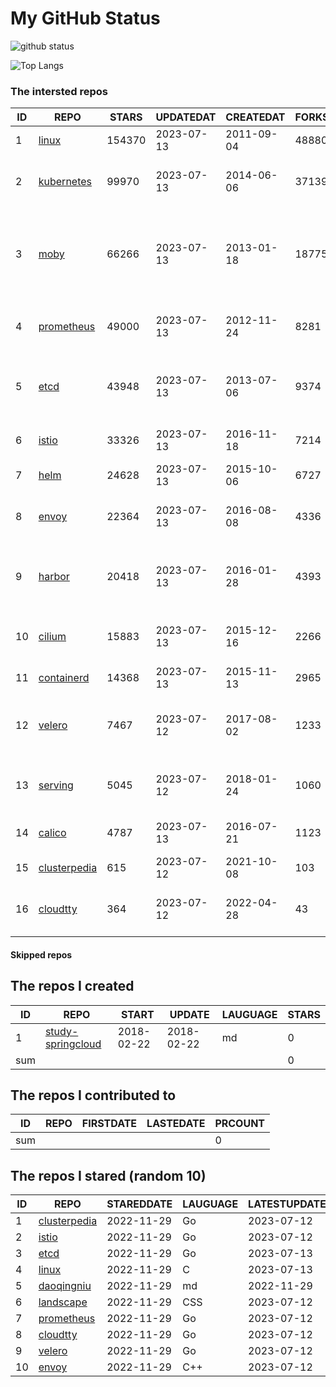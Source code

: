 # My GitHub Status

<img src="https://github-readme-stats-1.yihong0618.vercel.app/api?username=daoqingniu&show_icons=true&&&hide_title=true&count_private=true" alt="github status" />

![Top Langs](https://github-readme-stats-1.yihong0618.vercel.app/api/top-langs/?username=daoqingniu&layout=compact)

<!--START_SECTION:github_repos-->
### The intersted repos
| ID |                              REPO                               | STARS  | UPDATEDAT  | CREATEDAT  | FORKSCOUNT |                                              DESCRIPTIONS                                              |
|----|-----------------------------------------------------------------|--------|------------|------------|------------|--------------------------------------------------------------------------------------------------------|
|  1 | [linux](https://github.com/torvalds/linux)                      | 154370 | 2023-07-13 | 2011-09-04 |      48880 | Linux kernel source tree                                                                               |
|  2 | [kubernetes](https://github.com/kubernetes/kubernetes)          |  99970 | 2023-07-13 | 2014-06-06 |      37139 | Production-Grade Container Scheduling and Management                                                   |
|  3 | [moby](https://github.com/moby/moby)                            |  66266 | 2023-07-13 | 2013-01-18 |      18775 | Moby Project - a collaborative project for the container ecosystem to assemble container-based systems |
|  4 | [prometheus](https://github.com/prometheus/prometheus)          |  49000 | 2023-07-13 | 2012-11-24 |       8281 | The Prometheus monitoring system and time series database.                                             |
|  5 | [etcd](https://github.com/etcd-io/etcd)                         |  43948 | 2023-07-13 | 2013-07-06 |       9374 | Distributed reliable key-value store for the most critical data of a distributed system                |
|  6 | [istio](https://github.com/istio/istio)                         |  33326 | 2023-07-13 | 2016-11-18 |       7214 | Connect, secure, control, and observe services.                                                        |
|  7 | [helm](https://github.com/helm/helm)                            |  24628 | 2023-07-13 | 2015-10-06 |       6727 | The Kubernetes Package Manager                                                                         |
|  8 | [envoy](https://github.com/envoyproxy/envoy)                    |  22364 | 2023-07-13 | 2016-08-08 |       4336 | Cloud-native high-performance edge/middle/service proxy                                                |
|  9 | [harbor](https://github.com/goharbor/harbor)                    |  20418 | 2023-07-13 | 2016-01-28 |       4393 | An open source trusted cloud native registry project that stores, signs, and scans content.            |
| 10 | [cilium](https://github.com/cilium/cilium)                      |  15883 | 2023-07-13 | 2015-12-16 |       2266 | eBPF-based Networking, Security, and Observability                                                     |
| 11 | [containerd](https://github.com/containerd/containerd)          |  14368 | 2023-07-13 | 2015-11-13 |       2965 | An open and reliable container runtime                                                                 |
| 12 | [velero](https://github.com/vmware-tanzu/velero)                |   7467 | 2023-07-12 | 2017-08-02 |       1233 | Backup and migrate Kubernetes applications and their persistent volumes                                |
| 13 | [serving](https://github.com/knative/serving)                   |   5045 | 2023-07-12 | 2018-01-24 |       1060 | Kubernetes-based, scale-to-zero, request-driven compute                                                |
| 14 | [calico](https://github.com/projectcalico/calico)               |   4787 | 2023-07-13 | 2016-07-21 |       1123 | Cloud native networking and network security                                                           |
| 15 | [clusterpedia](https://github.com/clusterpedia-io/clusterpedia) |    615 | 2023-07-12 | 2021-10-08 |        103 | The Encyclopedia of Kubernetes clusters                                                                |
| 16 | [cloudtty](https://github.com/cloudtty/cloudtty)                |    364 | 2023-07-12 | 2022-04-28 |         43 | A Friendly Kubernetes CloudShell (Web Terminal) !                                                      |



#### Skipped repos
<!--END_SECTION:github_repos-->

<!--START_SECTION:my_github-->
## The repos I created
| ID  |                                 REPO                                 |   START    |   UPDATE   | LAUGUAGE | STARS |
|-----|----------------------------------------------------------------------|------------|------------|----------|-------|
|   1 | [study-springcloud](https://github.com/daoqingniu/study-springcloud) | 2018-02-22 | 2018-02-22 | md       |     0 |
| sum |                                                                      |            |            |          |     0 |

## The repos I contributed to
| ID  | REPO | FIRSTDATE | LASTEDATE | PRCOUNT |
|-----|------|-----------|-----------|---------|
| sum |      |           |           |       0 |

## The repos I stared (random 10)
| ID |                              REPO                               | STAREDDATE | LAUGUAGE | LATESTUPDATE |
|----|-----------------------------------------------------------------|------------|----------|--------------|
|  1 | [clusterpedia](https://github.com/clusterpedia-io/clusterpedia) | 2022-11-29 | Go       | 2023-07-12   |
|  2 | [istio](https://github.com/istio/istio)                         | 2022-11-29 | Go       | 2023-07-12   |
|  3 | [etcd](https://github.com/etcd-io/etcd)                         | 2022-11-29 | Go       | 2023-07-13   |
|  4 | [linux](https://github.com/torvalds/linux)                      | 2022-11-29 | C        | 2023-07-13   |
|  5 | [daoqingniu](https://github.com/daoqingniu/daoqingniu)          | 2022-11-29 | md       | 2022-11-29   |
|  6 | [landscape](https://github.com/cncf/landscape)                  | 2022-11-29 | CSS      | 2023-07-12   |
|  7 | [prometheus](https://github.com/prometheus/prometheus)          | 2022-11-29 | Go       | 2023-07-12   |
|  8 | [cloudtty](https://github.com/cloudtty/cloudtty)                | 2022-11-29 | Go       | 2023-07-12   |
|  9 | [velero](https://github.com/vmware-tanzu/velero)                | 2022-11-29 | Go       | 2023-07-12   |
| 10 | [envoy](https://github.com/envoyproxy/envoy)                    | 2022-11-29 | C++      | 2023-07-12   |

<!--END_SECTION:my_github-->
